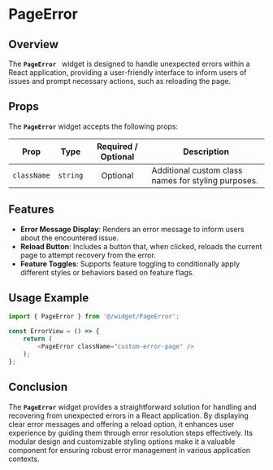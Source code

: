 # PageError 

## Overview
The **`PageError `** widget is designed to handle unexpected errors within a React application, providing a user-friendly interface to inform users of issues and prompt necessary actions, such as reloading the page.

## Props 
The **`PageError`** widget accepts the following props:

| Prop         | Type                                        |          Required / Optional          | Description                                                                 |
|--------------|---------------------------------------------|:-------------------------------------:|-----------------------------------------------------------------------------|
| `className`  | `string`                                    |               Optional                | Additional custom class names for styling purposes.                         |

## Features
- **Error Message Display**: Renders an error message to inform users about the encountered issue.
- **Reload Button**: Includes a button that, when clicked, reloads the current page to attempt recovery from the error.
- **Feature Toggles**: Supports feature toggling to conditionally apply different styles or behaviors based on feature flags.


## Usage Example

```typescript jsx
import { PageError } from '@/widget/PageError';

const ErrorView = () => {
    return (
        <PageError className="custom-error-page" />
    );
};
```

## Conclusion
The **`PageError`** widget provides a straightforward solution for handling and recovering from unexpected errors in a React application. By displaying clear error messages and offering a reload option, it enhances user experience by guiding them through error resolution steps effectively. Its modular design and customizable styling options make it a valuable component for ensuring robust error management in various application contexts.
